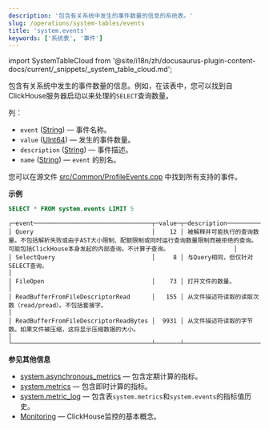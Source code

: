 ```yaml
---
description: '包含有关系统中发生的事件数量的信息的系统表。'
slug: /operations/system-tables/events
title: 'system.events'
keywords: ['系统表', '事件']
---
```

import SystemTableCloud from '@site/i18n/zh/docusaurus-plugin-content-docs/current/_snippets/_system_table_cloud.md';

<SystemTableCloud/>

包含有关系统中发生的事件数量的信息。例如，在该表中，您可以找到自ClickHouse服务器启动以来处理的`SELECT`查询数量。

列：

- `event` ([String](../../sql-reference/data-types/string.md)) — 事件名称。
- `value` ([UInt64](../../sql-reference/data-types/int-uint.md)) — 发生的事件数量。
- `description` ([String](../../sql-reference/data-types/string.md)) — 事件描述。
- `name` ([String](../../sql-reference/data-types/string.md)) — `event` 的别名。

您可以在源文件 [src/Common/ProfileEvents.cpp](https://github.com/ClickHouse/ClickHouse/blob/master/src/Common/ProfileEvents.cpp) 中找到所有支持的事件。

**示例**

``` sql
SELECT * FROM system.events LIMIT 5
```

``` text
┌─event─────────────────────────────────┬─value─┬─description────────────────────────────────────────────────────────────────────────────────────────────────────────────────────────────────────────────────────────────────────────────────────────────────────────────────────────────────────────────────┐
│ Query                                 │    12 │ 被解释并可能执行的查询数量。不包括解析失败或由于AST大小限制、配额限制或同时运行查询数量限制而被拒绝的查询。可能包括ClickHouse本身发起的内部查询。不计算子查询。                  │
│ SelectQuery                           │     8 │ 与Query相同，但仅针对SELECT查询。                                                                                                                                                                                                                │
│ FileOpen                              │    73 │ 打开文件的数量。                                                                                                                                                                                                                                    │
│ ReadBufferFromFileDescriptorRead      │   155 │ 从文件描述符读取的读取次数（read/pread）。不包括套接字。                                                                                                                                                                             │
│ ReadBufferFromFileDescriptorReadBytes │  9931 │ 从文件描述符读取的字节数。如果文件被压缩，这将显示压缩数据的大小。                                                                                                                                              │
└───────────────────────────────────────┴───────┴────────────────────────────────────────────────────────────────────────────────────────────────────────────────────────────────────────────────────────────────────────────────────────────────────────────────────────────────────────────────────────────┘
```

**参见其他信息**

- [system.asynchronous_metrics](/operations/system-tables/asynchronous_metrics) — 包含定期计算的指标。
- [system.metrics](/operations/system-tables/metrics) — 包含即时计算的指标。
- [system.metric_log](/operations/system-tables/metric_log) — 包含表`system.metrics`和`system.events`的指标值历史。
- [Monitoring](../../operations/monitoring.md) — ClickHouse监控的基本概念。
